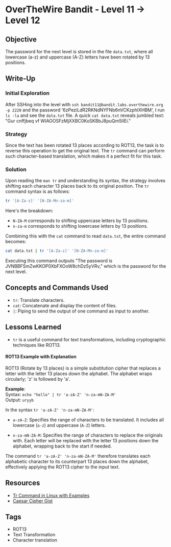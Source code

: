 # OverTheWire Bandit - Level 11 → Level 12

## Objective

The password for the next level is stored in the file `data.txt`, where all lowercase (a-z) and uppercase (A-Z) letters have been rotated by 13 positions.

## Write-Up

### Initial Exploration
After SSHing into the level with `ssh bandit11@bandit.labs.overthewire.org -p 2220` and the password '6zPeziLdR2RKNdNYFNb6nVCKzphlXHBM', I run `ls -la` and see the `data.txt` file. A quick `cat data.txt` reveals jumbled text: "Gur cnffjbeq vf WIAOOSFzMjXXBC0KoSKBbJ8puQm5lIEi."

### Strategy
Since the text has been rotated 13 places according to ROT13, the task is to reverse this operation to get the original text. The `tr` command can perform such character-based translation, which makes it a perfect fit for this task.

### Solution
Upon reading the `man tr` and understanding its syntax, the strategy involves shifting each character 13 places back to its original position. The `tr` command syntax is as follows:

```bash
tr '[A-Za-z]' '[N-ZA-Mn-za-m]'
```

Here's the breakdown:

- `N-ZA-M` corresponds to shifting uppercase letters by 13 positions.
- `n-za-m` corresponds to shifting lowercase letters by 13 positions.

Combining this with the `cat` command to read `data.txt`, the entire command becomes:

```bash
cat data.txt | tr '[A-Za-z]' '[N-ZA-Mn-za-m]'
```

Executing this command outputs "The password is JVNBBFSmZwKKOP0XbFXOoW8chDz5yVRv," which is the password for the next level.

## Concepts and Commands Used

- `tr`: Translate characters.
- `cat`: Concatenate and display the content of files.
- `|`: Piping to send the output of one command as input to another.

## Lessons Learned

- `tr` is a useful command for text transformations, including cryptographic techniques like ROT13.

#### ROT13 Example with Explanation

ROT13 (Rotate by 13 places) is a simple substitution cipher that replaces a letter with the letter 13 places down the alphabet. The alphabet wraps circularly; 'z' is followed by 'a'.

**Example**:  
Syntax: `echo "hello" | tr 'a-zA-Z' 'n-za-mN-ZA-M'`  
Output: `uryyb`

In the syntax `tr 'a-zA-Z' 'n-za-mN-ZA-M'`:

- `a-zA-Z`: Specifies the range of characters to be translated. It includes all lowercase (`a-z`) and uppercase (`A-Z`) letters.

- `n-za-mN-ZA-M`: Specifies the range of characters to replace the originals with. Each letter will be replaced with the letter 13 positions down the alphabet, wrapping back to the start if needed.

The command `tr 'a-zA-Z' 'n-za-mN-ZA-M'` therefore translates each alphabetic character to its counterpart 13 places down the alphabet, effectively applying the ROT13 cipher to the input text.

## Resources
- [Tr Command in Linux with Examples](https://linuxize.com/post/linux-tr-command/)
- [Caesar Cipher Gist](https://gist.github.com/IQAndreas/030b8e91a8d9a407caa6)

## Tags
- ROT13
- Text Transformation
- Character translation

